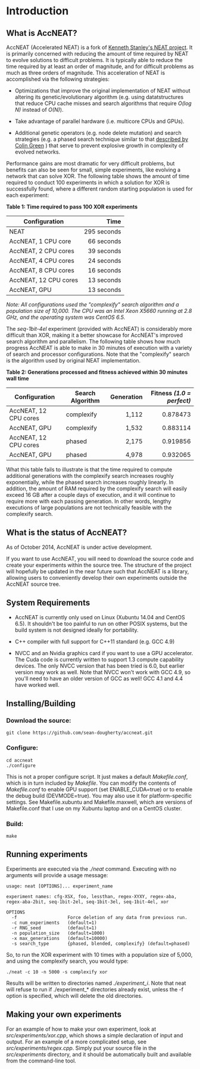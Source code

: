 # Introduction

## What is AccNEAT?

AccNEAT (Accelerated NEAT) is a fork of
[Kenneth Stanley's NEAT project](http://www.cs.ucf.edu/~kstanley/neat.html).
It is primarily concerned with reducing the amount of time required by NEAT to
evolve solutions to difficult problems. It is typically able to reduce the time
required by at least an order of magnitude, and for difficult problems as much
as three orders of magnitude. This acceleration of NEAT is accomplished via the
following strategies:

* Optimizations that improve the original implementation of NEAT without
altering its genetic/evolutionary algorithm (e.g. using datatstructures that
reduce CPU cache misses and search algorithms that require *O(log N)* instead
of *O(N)*).

* Take advantage of parallel hardware (i.e. multicore CPUs and GPUs).

* Additional genetic operators (e.g. node delete mutation) and search strategies
(e.g. a phased search technique similar to that
[described by Colin Green](http://sharpneat.sourceforge.net/phasedsearch.html)
) that serve to
prevent explosive growth in complexity of evolved networks.

Performance gains are most dramatic for very difficult problems, but benefits
can also be seen for small, simple experiments, like evolving a network that can
solve XOR. The following table shows the amount of time required to conduct
100 experiments in which a solution for XOR is successfully found, where
a different random starting population is used for each experiment:

**Table 1: Time required to pass 100 XOR experiments**

| Configuration         | Time        |
| --------------------- | -----------:|
| NEAT                  | 295 seconds |
| AccNEAT, 1 CPU core   |  66 seconds |
| AccNEAT, 2 CPU cores  |  39 seconds |
| AccNEAT, 4 CPU cores  |  24 seconds |
| AccNEAT, 8 CPU cores  |  16 seconds |
| AccNEAT, 12 CPU cores |  13 seconds |
| AccNEAT, GPU          |  13 seconds |

*Note: All configurations used the "complexify" search algorithm and a population
size of 10,000. The CPU was an Intel Xeon X5660 running at 2.8 GHz, and the
operating system was CentOS 6.5.*

The *seq-1bit-4el* experiment (provided with AccNEAT) is considerably more difficult
than XOR, making it a better showcase for AccNEAT's improved search algorithm and
parallelism. The following table shows how much progress AccNEAT is able to make in
30 minutes of execution with a variety of search and processor configurations. Note 
that the "complexify" search is the algorithm used by original NEAT implementation.

**Table 2: Generations processed and fitness achieved within 30 minutes wall time**

| Configuration         | Search Algorithm | Generation | Fitness *(1.0 = perfect)* |
| ----------------------|------------------|-----------:|--------------------------:| 
| AccNEAT, 12 CPU cores | complexify       |      1,112 |                  0.878473 |
| AccNEAT, GPU          | complexify       |      1,532 |                  0.883114 |
| AccNEAT, 12 CPU cores | phased           |      2,175 |                  0.919856 |
| AccNEAT, GPU          | phased           |      4,978 |                  0.932065 |

What this table fails to illustrate is that the time required to compute additional
generations with the complexify search increases roughly exponentially, while the
phased search increases roughly linearly. In addition, the amount of RAM required by
the complexify search will easily exceed 16 GB after a couple days of execution, and it
will continue to require more with each passing generation. In other words, lengthy
executions of large populations are not technically feasible with the complexify search.

## What is the status of AccNEAT?

As of October 2014, AccNEAT is under active development.

If you want to use AccNEAT, you will need to download the source code and create your
experiments within the source tree. The structure of the project will hopefully be
updated in the near future such that AccNEAT is a library, allowing users to conveniently
develop their own experiments outside the AccNEAT source tree.

## System Requirements

* AccNEAT is currently only used on Linux (Xubuntu 14.04 and CentOS 6.5). It shouldn't be
too painful to run on other POSIX systems, but the build system is not designed ideally
for portability.

* C++ compiler with full support for C++11 standard (e.g. GCC 4.9)

* NVCC and an Nvidia graphics card if you want to use a GPU accelerator. The Cuda code
is currently written to support 1.3 compute capability devices. The only NVCC version
that has been tried is 6.0, but earlier version may work as well. Note that NVCC won't
work with GCC 4.9, so you'll need to have an older version of GCC as well! GCC 4.1 and
4.4 have worked well.

## Installing/Building

### Download the source:

```
git clone https://github.com/sean-dougherty/accneat.git
```

### Configure:

```
cd accneat
./configure
```

This is not a proper configure script. It just makes a default *Makefile.conf*, which is
in turn included by *Makefile*. You can modify the contents of *Makefile.conf* to enable
GPU support (set ENABLE_CUDA=true) or to enable the debug build (DEVMODE=true). You may
also use it for platform-specific settings. See Makefile.xubuntu and Makefile.maxwell,
which are versions of Makefile.conf that I use on my Xubuntu laptop and on a CentOS cluster.

### Build:

```
make
```

## Running experiments

Experiments are executed via the *./neat* command. Executing with no arguments will provide
a usage message:

```
usage: neat [OPTIONS]... experiment_name

experiment names: cfg-XSX, foo, lessthan, regex-XYXY, regex-aba, regex-aba-2bit, seq-1bit-2el, seq-1bit-3el, seq-1bit-4el, xor

OPTIONS
  -f                   Force deletion of any data from previous run.
  -c num_experiments   (default=1)
  -r RNG_seed          (default=1)
  -n population_size   (default=1000)
  -x max_generations   (default=10000)
  -s search_type       {phased, blended, complexify} (default=phased)
```

So, to run the XOR experiment with 10 times with a population size of 5,000, and using the complexify search, you would type:

```
./neat -c 10 -n 5000 -s complexify xor
```

Results will be written to directories named *./experiment_i*. Note that neat will refuse to
run if ./experiment_* directories already exist, unless the -f option is specified, which will
delete the old directories.

## Making your own experiments

For an example of how to make your own experiment, look at *src/experiments/xor.cpp*, which
shows a simple declaration of input and output. For an example of a more complicated setup,
see *src/experiments/regex.cpp*. Simply put your source file in the *src/experiments* directory,
and it should be automatically built and available from the command-line tool.
